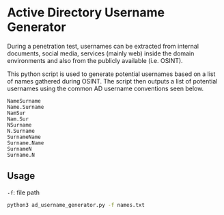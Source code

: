 # Active Directory Username Generator

During a penetration test, usernames can be extracted from internal documents, social media, services (mainly web) inside the domain environments and also from the publicly available (i.e. OSINT).

This python script is used to generate potential usernames based on a list of names gathered during OSINT. The script then outputs a list of potential usernames using the common AD username conventions seen below.

```
NameSurname
Name.Surname
NamSur
Nam.Sur
NSurname
N.Surname
SurnameName
Surname.Name
SurnameN
Surname.N
```

## Usage

`-f`: file path

```bash
python3 ad_username_generator.py -f names.txt
```